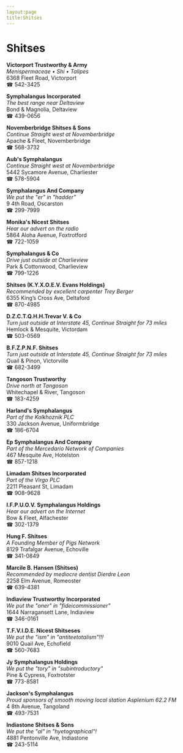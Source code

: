 ```yaml
---
layout:page
title:Shitses
---
```

# Shitses

**Victorport Trustworthy & Army**  
_Menispermaceae • Shi • Talipes_  
6368 Fleet Road, Victorport  
☎ 542-3425



**Symphalangus Incorporated**  
_The best range near Deltaview_  
Bond & Magnolia, Deltaview  
☎ 439-0656



**Novemberbridge Shitses & Sons**  
_Continue Straight west at Novemberbridge_  
Apache & Fleet, Novemberbridge  
☎ 568-3732



**Aub's Symphalangus**  
_Continue Straight west at Novemberbridge_  
5442 Sycamore Avenue, Charliester  
☎ 578-5904



**Symphalangus And Company**  
_We put the "er" in "hadder"_  
9 4th Road, Oscarston  
☎ 299-7999



**Monika's Nicest Shitses**  
_Hear our advert on the radio_  
5864 Aloha Avenue, Foxtrotford  
☎ 722-1059



**Symphalangus & Co**  
_Drive just outside at Charlieview_  
Park & Cottonwood, Charlieview  
☎ 799-1226



**Shitses (K.Y.X.O.E.V. Evans Holdings)**  
_Recommended by excellent carpenter Trey Berger_  
6355 King’s Cross Ave, Deltaford  
☎ 870-4985



**D.Z.C.T.Q.H.H.Trevar V. & Co**  
_Turn just outside at Interstate 45, Continue Straight for 73 miles_  
Hemlock & Mesquite, Victordam  
☎ 503-0569



**B.F.Z.P.N.F. Shitses**  
_Turn just outside at Interstate 45, Continue Straight for 73 miles_  
Quail & Pinon, Victorville  
☎ 682-3499



**Tangoson Trustworthy**  
_Drive north at Tangoson_  
Whitechapel & River, Tangoson  
☎ 183-4259



**Harland's Symphalangus**  
_Part of the Kolkhoznik PLC_  
330 Jackson Avenue, Uniformbridge  
☎ 186-6704



**Ep Symphalangus And Company**  
_Part of the Mercedario Network of Companies_  
467 Mesquite Ave, Hotelston  
☎ 857-1218



**Limadam Shitses Incorporated**  
_Part of the Virgo PLC_  
2211 Pleasant St, Limadam  
☎ 908-9628



**I.F.P.U.O.V. Symphalangus Holdings**  
_Hear our advert on the Internet_  
Bow & Fleet, Alfachester  
☎ 302-1379



**Hung F. Shitses**  
_A Founding Member of Pigs Network_  
8129 Trafalgar Avenue, Echoville  
☎ 341-0849



**Marcile B. Hansen (Shitses)**  
_Recommended by mediocre dentist Dierdre Leon_  
2258 Elm Avenue, Romeoster  
☎ 639-4381



**Indiaview Trustworthy Incorporated**  
_We put the "oner" in "fideicommissioner"_  
1644 Narragansett Lane, Indiaview  
☎ 346-0161



**T.F.V.I.D.E. Nicest Shitseses**  
_We put the "ism" in "antiteetotalism"!!!_  
9010 Quail Ave, Echofield  
☎ 560-7683



**Jy Symphalangus Holdings**  
_We put the "tory" in "subintroductory"_  
Pine & Cypress, Foxtrotster  
☎ 773-8581



**Jackson's Symphalangus**  
_Proud sponsors of smooth moving local station Asplenium 62.2 FM_  
4 8th Avenue, Tangoland  
☎ 493-7531



**Indiastone Shitses & Sons**  
_We put the "al" in "hyetographical"!_  
4881 Pentonville Ave, Indiastone  
☎ 243-5114



